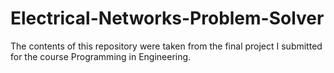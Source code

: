 # Electrical-Networks-Problem-Solver
The contents of this repository were taken from the final project I submitted for the course Programming in Engineering.
